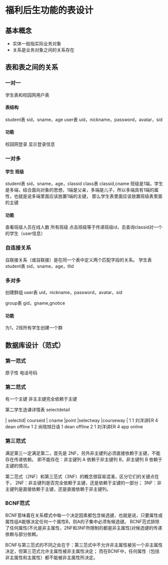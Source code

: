 # 福利后生功能的表设计
## 基本概念
* 实体一般指实际业务对象
* 关系是业务对象之间的关系存在

## 表和表之间的关系

### 一对一
学生表和校园网用户表
#### 表结构
student表
sid，sname，age
user表
uid，nickname，password，avatar，sid
#### 功能
校园网登录
显示登录信息


### 一对多
#### 学生 班级
student表
sid，sname，age，classid
class表
classid,cname
班级是1端，学生是多端，结合面向对象的思想，1端是父亲，多端是儿子，所以多端具有1端的属性，也就是说多端里面应该放置1端的主键，
那么学生表里面应该放置班级表里面的主键 

#### 功能
查看班级人员在线人数
所有班级
点击班级等于传递班级id，去查询classid对一个的学生（user信息）

### 自连接关系
自联接关系（或自联接）是在同一个表中定义两个匹配字段的关系。
学生表
student表
sid，sname，age，tlid



### 多对多
创建群组
user表
uid，nickname，password，avatar，sid

group表
gid，gname,gnotice


#### 功能

为1，2班所有学生创建一个群

## 数据库设计（范式）

### 第一范式
原子性  电话号码 

### 第二范式
有一个主键 非主主键完全依赖于主键

第二学生选课详情表  selectdetail


| selectid| courseid | cname |point |selectway |courseway |
1        1        刘洋讲ER   4       dean          offline
1        2        尚晓旭日语 1       dean          offline
2        1        刘洋讲ER   4       app           online  


### 第三范式 
满足第三一定满足第二，首先是 2NF，另外非主键列必须直接依赖于主键，不能存在传递依赖。
即不能存在：非主键列 A 依赖于非主键列 B，非主键列 B 依赖于主键的情况。

第二范式（2NF）和第三范式（3NF）的概念很容易混淆，区分它们的关键点在于，
2NF：非主键列是否完全依赖于主键，还是依赖于主键的一部分；
3NF：非主键列是直接依赖于主键，还是直接依赖于非主键列。


### BCNF范式
BCNF意味着在关系模式中每一个决定因素都包含候选键，也就是说，只要属性或属性组A能够决定任何一个属性B，则A的子集中必须有候选键。
BCNF范式排除了任何属性(不光是非主属性，2NF和3NF所限制的都是非主属性)对候选键的传递依赖与部分依赖。

BCNF与第三范式的不同之处在于：第三范式中不允许非主属性被另一个非主属性决定，但第三范式允许主属性被非主属性决定；
而在BCNF中，任何属性（包括非主属性和主属性）都不能被非主属性所决定。
























